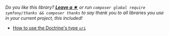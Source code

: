 *Do you like this library? [**Leave a &#9733;**](#js-repo-pjax-container) or run `composer global require symfony/thanks && composer thanks` to say thank you to all libraries you use in your current project, this included!*

- [How to use the Doctrine's type `uri`](Uri/Uri-Doctrine-Type.md)
